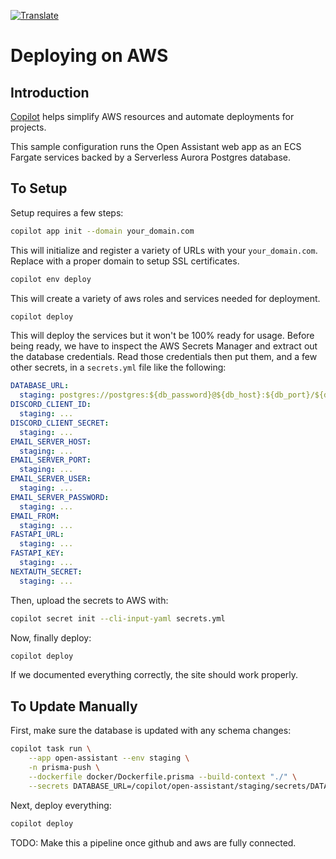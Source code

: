 <a href="https://github-com.translate.goog/LAION-AI/Open-Assistant/blob/main/copilot/README.md?_x_tr_sl=auto&_x_tr_tl=en&_x_tr_hl=en&_x_tr_pto=wapp">![Translate](https://img.shields.io/badge/Translate-blue)</a>

# Deploying on AWS

## Introduction

[Copilot](https://aws.github.io/copilot-cli/) helps simplify AWS resources and
automate deployments for projects.

This sample configuration runs the Open Assistant web app as an ECS Fargate
services backed by a Serverless Aurora Postgres database.

## To Setup

Setup requires a few steps:

```sh
copilot app init --domain your_domain.com
```

This will initialize and register a variety of URLs with your `your_domain.com`.
Replace with a proper domain to setup SSL certificates.

```sh
copilot env deploy
```

This will create a variety of aws roles and services needed for deployment.

```sh
copilot deploy
```

This will deploy the services but it won't be 100% ready for usage. Before being
ready, we have to inspect the AWS Secrets Manager and extract out the database
credentials. Read those credentials then put them, and a few other secrets, in a
`secrets.yml` file like the following:

```yaml
DATABASE_URL:
  staging: postgres://postgres:${db_password}@${db_host}:${db_port}/${db_name}
DISCORD_CLIENT_ID:
  staging: ...
DISCORD_CLIENT_SECRET:
  staging: ...
EMAIL_SERVER_HOST:
  staging: ...
EMAIL_SERVER_PORT:
  staging: ...
EMAIL_SERVER_USER:
  staging: ...
EMAIL_SERVER_PASSWORD:
  staging: ...
EMAIL_FROM:
  staging: ...
FASTAPI_URL:
  staging: ...
FASTAPI_KEY:
  staging: ...
NEXTAUTH_SECRET:
  staging: ...
```

Then, upload the secrets to AWS with:

```sh
copilot secret init --cli-input-yaml secrets.yml
```

Now, finally deploy:

```sh
copilot deploy
```

If we documented everything correctly, the site should work properly.

## To Update Manually

First, make sure the database is updated with any schema changes:

```sh
copilot task run \
    --app open-assistant --env staging \
    -n prisma-push \
    --dockerfile docker/Dockerfile.prisma --build-context "./" \
    --secrets DATABASE_URL=/copilot/open-assistant/staging/secrets/DATABASE_URL
```

Next, deploy everything:

```sh
copilot deploy
```

TODO: Make this a pipeline once github and aws are fully connected.
